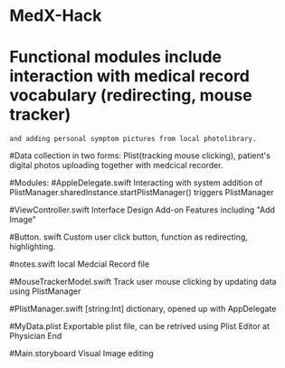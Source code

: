 # MedX-Hack
 # Functional modules include interaction with medical record vocabulary (redirecting, mouse tracker) 
    and adding personal symptom pictures from local photolibrary. 
    
 #Data collection in two forms: Plist(tracking mouse clicking), patient's digital photos uploading 
 together with medcical recorder. 
    
 #Modules:
 #AppleDelegate.swift
    Interacting with system
    addition of PlistManager.sharedInstance.startPlistManager() triggers PlistManager

 #ViewController.swift
    Interface Design
    Add-on Features including "Add Image"
    
 
 #Button. swift
    Custom user click button, function as redirecting, highlighting.
 
 #notes.swift
    local Medcial Record file
 
 #MouseTrackerModel.swift
    Track user mouse clicking by updating data using PlistManager
 
 #PlistManager.swift
     [string:Int] dictionary, opened up with AppDelegate
     
 #MyData.plist
     Exportable plist file, can be retrived using Plist Editor at Physician End
 
 #Main.storyboard
    Visual Image editing 
 
 
 
 
 
 
 
 
